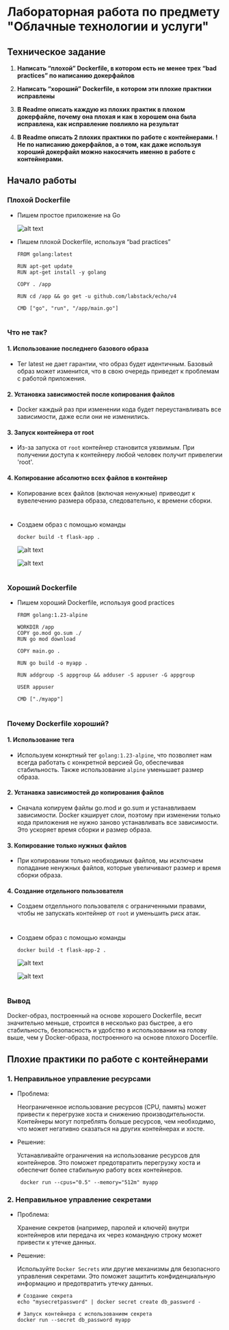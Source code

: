 
# Лабораторная работа по предмету "Облачные технологии и услуги"

## Техническое задание

1. **Написать “плохой” Dockerfile, в котором есть не менее трех “bad practices” по написанию докерфайлов**
   
2. **Написать “хороший” Dockerfile, в котором эти плохие практики исправлены**
   
3. **В Readme описать каждую из плохих практик в плохом докерфайле, почему она плохая и как в хорошем она была исправлена, как исправление повлияло на результат**
   
4. **В Readme описать 2 плохих практики по работе с контейнерами. ! Не по написанию докерфайлов, а о том, как даже используя хороший докерфайл можно накосячить именно в работе с контейнерами.**

## Начало работы

### **Плохой Dockerfile**

- Пишем простое приложение на Go

    ![alt text](<images/1.png>)

- Пишем плохой Dockerfile, используя “bad practices”

    ```
    FROM golang:latest

    RUN apt-get update
    RUN apt-get install -y golang

    COPY . /app

    RUN cd /app && go get -u github.com/labstack/echo/v4

    CMD ["go", "run", "/app/main.go"]
    ```

#

### Что не так?

#### 1. Использование последнего базового образа
    
- Тег latest не дает гарантии, что образ будет идентичным. Базовый образ может изменится, что в свою очередь приведет к проблемам с работой приложения.
 
#### 2. Установка зависимостей после копирования файлов

- Docker каждый раз при изменении кода будет переустанвливать все зависимости, даже если они не изменились.

#### 3. Запуск контейнера от root

- Из-за запуска от ```root``` контейнер становится уязвимым. При получении доступа к контейнеру любой человек получит привелегии 'root'.

#### 4. Копирование абсолютно всех файлов в контейнер

- Копирование всех файлов (включая ненужные) привеодит к вувелечению размера образа, следовательно, к времени сборки.
# 
- Создаем образ с помощью команды

    ```
    docker build -t flask-app .
    ```
    ![alt text](<images/2.png>)

    ![alt text](<images/3.png>)

#

### Хороший Dockerfile

- Пишем хороший Dockerfile, используя good practices

    ```
    FROM golang:1.23-alpine

    WORKDIR /app
    COPY go.mod go.sum ./
    RUN go mod download

    COPY main.go .

    RUN go build -o myapp .

    RUN addgroup -S appgroup && adduser -S appuser -G appgroup

    USER appuser

    CMD ["./myapp"]
    ```

#

### Почему Dockerfile хороший?


#### 1. Использование тега

- Используем конкртный тег ```golang:1.23-alpine```, что позволяет нам всегда работать с конкретной версией Go, обеспечивая стабильность. Также использование ```alpine``` уменьшает размер образа.

#### 2. Устанавка зависимостей до копирования файлов

- Сначала копируем файлы go.mod и go.sum и устанавливаем зависимости. Docker кэширует слои, поэтому при изменении только кода приложения не нужно заново устанавливать все зависимости. Это ускоряет время сборки и размер образа.

#### 3. Копирование только нужных файлов

- При копировании только необходимых файлов, мы исключаем попадание ненужных файлов, которые увеличивают размер и время сборки образа.

#### 4. Создание отдельного пользователя

- Создаем отделльного пользователя с ограниченными правами, чтобы не запускать контейнер от ```root``` и уменьшить риск атак.

#

- Создаем образ с помощью команды

    ```
    docker build -t flask-app-2 .
    ```

    ![alt text](<images/4.png>)

    ![alt text](<images/5.png>) 

#

### Вывод

Docker-образ, построенный на основе хорошего Dockerfile, весит значительно меньше, строится в несколько раз быстрее, а его стабильность, безопасность и удобство в использовании на голову выше, чем у Docker-образа, построенного на основе плохого Docerfile.  

## Плохие практики по работе с контейнерами

### 1. Неправильное управление ресурсами

- Проблема: 

    Неограниченное использование ресурсов (CPU, память) может привести к перегрузке хоста и снижению производительности. Контейнеры могут потреблять больше ресурсов, чем необходимо, что может негативно сказаться на других контейнерах и хосте.


- Решение: 

    Устанавливайте ограничения на использование ресурсов для контейнеров. Это поможет предотвратить перегрузку хоста и обеспечит более стабильную работу всех контейнеров.

    ```
     docker run --cpus="0.5" --memory="512m" myapp
    ```

### 2. Неправильное управление секретами
- Проблема: 
    
    Хранение секретов (например, паролей и ключей) внутри контейнеров или передача их через командную строку может привести к утечке данных.
    
- Решение: 

    Используйте ```Docker Secrets``` или другие механизмы для безопасного управления секретами. Это поможет защитить конфиденциальную информацию и предотвратить утечку данных.

    ```
    # Создание секрета
    echo "mysecretpassword" | docker secret create db_password -

    # Запуск контейнера с использованием секрета
    docker run --secret db_password myapp
    ```
